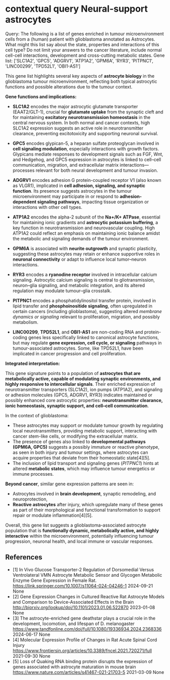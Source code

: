 # contextual query Neural-support astrocytes

Query: The following is a list of genes enriched in tumour microenvironment cells from a (human) patient with glioblastoma  annotated as Astrocytes.  What might this list say about the state, properties and interactions of this cell type?  Do not limit your answers to the cancer literature,  include normal cell-cell interactions, development and cross-cutting metabolic states.  Gene list: ['SLC1A2', 'GPC5', 'ADGRV1', 'ATP1A2', 'GPM6A', 'RYR3', 'PITPNC1', 'LINC00299', 'TPD52L1', 'OBI1-AS1']

This gene list highlights several key aspects of **astrocyte biology** in the glioblastoma tumour microenvironment, reflecting both typical astrocytic functions and possible alterations due to the tumour context.

**Gene functions and implications:**

- **SLC1A2** encodes the major astrocytic glutamate transporter (EAAT2/GLT-1), crucial for **glutamate uptake** from the synaptic cleft and for maintaining **excitatory neurotransmission homeostasis** in the central nervous system. In both normal and cancer contexts, high SLC1A2 expression suggests an active role in neurotransmitter clearance, preventing excitotoxicity and supporting neuronal survival.

- **GPC5** encodes glypican-5, a heparan sulfate proteoglycan involved in **cell signaling modulation**, especially interactions with growth factors. Glypicans mediate responses to development signals such as FGF, Wnt, and Hedgehog, and GPC5 expression in astrocytes is linked to cell–cell communication, migration, and extracellular matrix interactions—processes relevant for both neural development and tumour invasion.

- **ADGRV1** encodes adhesion G protein-coupled receptor V1 (also known as VLGR1), implicated in **cell adhesion, signaling, and synaptic function**. Its presence suggests astrocytes in the tumour microenvironment may participate in or respond to **adhesion-dependent signaling pathways**, impacting tissue organization or interactions with other cell types.

- **ATP1A2** encodes the alpha-2 subunit of the **Na+/K+ ATPase**, essential for maintaining ionic gradients and **astrocytic potassium buffering**, a key function in neurotransmission and neurovascular coupling. High ATP1A2 could reflect an emphasis on maintaining ionic balance amidst the metabolic and signaling demands of the tumour environment.

- **GPM6A** is associated with **neurite outgrowth** and synaptic plasticity, suggesting these astrocytes may retain or enhance supportive roles in **neuronal connectivity** or adapt to influence local tumor–neuron interactions.

- **RYR3** encodes a **ryanodine receptor** involved in intracellular calcium signaling. Astrocytic calcium signaling is central to gliotransmission, neuron–glia signaling, and metabolic integration, and its altered regulation may modulate tumour–glia crosstalk.

- **PITPNC1** encodes a phosphatidylinositol transfer protein, involved in lipid transfer and **phosphoinositide signaling**, often upregulated in certain cancers (including glioblastoma), suggesting altered *membrane dynamics or signaling* relevant to proliferation, migration, and possibly metabolism.

- **LINC00299**, **TPD52L1**, and **OBI1-AS1** are non-coding RNA and protein-coding genes less specifically linked to canonical astrocyte functions, but may regulate **gene expression, cell cycle, or signaling** pathways in tumour-associated astrocytes. Some, like TPD52L1, have been implicated in cancer progression and cell proliferation.

**Integrated interpretation:**

This gene signature points to a population of **astrocytes that are metabolically active, capable of modulating synaptic environments, and highly responsive to intercellular signals**. Their enriched expression of neurotransmitter transporters (SLC1A2), ion pumps (ATP1A2), and signaling or adhesion molecules (GPC5, ADGRV1, RYR3) indicates maintained or possibly enhanced core astrocytic properties: **neurotransmitter clearance, ionic homeostasis, synaptic support, and cell–cell communication**.

In the context of glioblastoma:
- These astrocytes may support or modulate tumour growth by regulating local neurotransmitters, providing metabolic support, interacting with cancer stem-like cells, or modifying the extracellular matrix.
- The presence of genes also linked to **developmental pathways (GPM6A, GPC5)** suggests a possibly immature or reactive phenotype, as seen in both injury and tumour settings, where astrocytes can acquire properties that deviate from their homeostatic state[4][5].
- The inclusion of lipid transport and signaling genes (*PITPNC1*) hints at altered **metabolic states**, which may influence tumour energetics or immune processes.

**Beyond cancer**, similar gene expression patterns are seen in:
- Astrocytes involved in **brain development**, synaptic remodeling, and neuroprotection,
- **Reactive astrocytes** after injury, which upregulate many of these genes as part of their morphological and functional transformation to support repair or modulate inflammation[4][5].

Overall, this gene list suggests a glioblastoma-associated astrocyte population that is **functionally dynamic, metabolically active, and highly interactive** within the microenvironment, potentially influencing tumour progression, neuronal health, and local immune or vascular responses.



## References

- [1] In Vivo Glucose Transporter-2 Regulation of Dorsomedial Versus Ventrolateral VMN Astrocyte Metabolic Sensor and Glycogen Metabolic Enzyme Gene Expression in Female Rat. https://link.springer.com/10.1007/s11064-024-04246-1 2024-09-21 None
- [2] Gene Expression Changes in Cultured Reactive Rat Astrocyte Models and Comparison to Device-Associated Effects in the Brain http://biorxiv.org/lookup/doi/10.1101/2023.01.06.522870 2023-01-08 None
- [3] The astrocyte-enriched gene deathstar plays a crucial role in the development, locomotion, and lifespan of D. melanogaster https://www.tandfonline.com/doi/full/10.1080/19336934.2024.2368336 2024-06-17 None
- [4] Molecular Expression Profile of Changes in Rat Acute Spinal Cord Injury https://www.frontiersin.org/articles/10.3389/fncel.2021.720271/full 2021-09-30 None
- [5] Loss of Quaking RNA binding protein disrupts the expression of genes associated with astrocyte maturation in mouse brain https://www.nature.com/articles/s41467-021-21703-5 2021-03-09 None